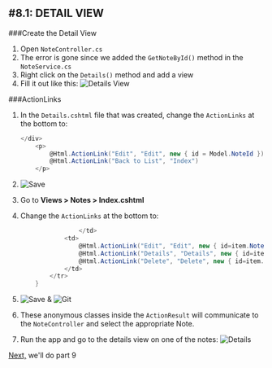 #8.1: DETAIL VIEW
---
###Create the Detail View
1. Open `NoteController.cs`
2. The error is gone since we added the `GetNoteById()` method in the `NoteService.cs`
3. Right click on the `Details()` method and add a view
4. Fill it out like this:
![Details View](/assets/8.1-A.png)

###ActionLinks
1. In the `Details.cshtml` file that was created, change the `ActionLinks` at the bottom to:

    ```cs
    </div>
        <p>
            @Html.ActionLink("Edit", "Edit", new { id = Model.NoteId }) |
            @Html.ActionLink("Back to List", "Index")
        </p>
    ```
3. ![Save](/assets/font-awesome-save.png)
4. Go to **Views > Notes > Index.cshtml**
5. Change the `ActionLinks` at the bottom to:

    ```cs
                    </td>
                <td>
                    @Html.ActionLink("Edit", "Edit", new { id=item.NoteId }) |
                    @Html.ActionLink("Details", "Details", new { id=item.NoteId }) |
                    @Html.ActionLink("Delete", "Delete", new { id=item.NoteId })
                </td>
            </tr>
        }
    ```
4. ![Save](/assets/font-awesome-save.png) & ![Git](/assets/devicons_github_badge.png)
5. These anonymous classes inside the `ActionResult` will communicate to the `NoteController` and select the appropriate Note.
6. Run the app and go to the details view on one of the notes:
![Details](/assets/8.1-B.png)

[Next,](/9-/9.0.md) we'll do part 9